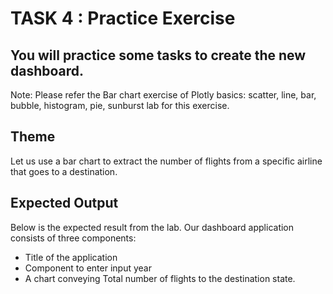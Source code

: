 # TASK 4 : Practice Exercise

## You will practice some tasks to create the new dashboard.
Note: Please refer the Bar chart exercise of Plotly basics: scatter, line, bar, bubble, histogram, pie, sunburst lab for this exercise.

## Theme
Let us use a bar chart to extract the number of flights from a specific airline that goes to a destination.

## Expected Output
Below is the expected result from the lab. Our dashboard application consists of three components:

- Title of the application
- Component to enter input year
- A chart conveying Total number of flights to the destination state.
